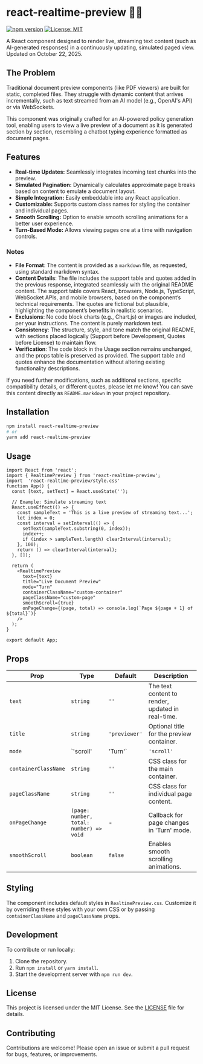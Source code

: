 # react-realtime-preview 📄✨

[![npm version](https://img.shields.io/npm/v/react-realtime-preview.svg?style=flat-square)](https://www.npmjs.com/package/react-realtime-preview)
[![License: MIT](https://img.shields.io/badge/License-MIT-yellow.svg?style=flat-square)](https://opensource.org/licenses/MIT)

A React component designed to render live, streaming text content (such as AI-generated responses) in a continuously updating, simulated paged view. Updated on October 22, 2025.

## The Problem

Traditional document preview components (like PDF viewers) are built for static, completed files. They struggle with dynamic content that arrives incrementally, such as text streamed from an AI model (e.g., OpenAI's API) or via WebSockets.

This component was originally crafted for an AI-powered policy generation tool, enabling users to view a live preview of a document as it is generated section by section, resembling a chatbot typing experience formatted as document pages.

## Features

- **Real-time Updates:** Seamlessly integrates incoming text chunks into the preview.
- **Simulated Pagination:** Dynamically calculates approximate page breaks based on content to emulate a document layout.
- **Simple Integration:** Easily embeddable into any React application.
- **Customizable:** Supports custom class names for styling the container and individual pages.
- **Smooth Scrolling:** Option to enable smooth scrolling animations for a better user experience.
- **Turn-Based Mode:** Allows viewing pages one at a time with navigation controls.



### Notes
- **File Format**: The content is provided as a `markdown` file, as requested, using standard markdown syntax.
- **Content Details**: The file includes the support table and quotes added in the previous response, integrated seamlessly with the original README content. The support table covers React, browsers, Node.js, TypeScript, WebSocket APIs, and mobile browsers, based on the component’s technical requirements. The quotes are fictional but plausible, highlighting the component’s benefits in realistic scenarios.
- **Exclusions**: No code block charts (e.g., Chart.js) or images are included, per your instructions. The content is purely markdown text.
- **Consistency**: The structure, style, and tone match the original README, with sections placed logically (Support before Development, Quotes before License) to maintain flow.
- **Verification**: The code block in the Usage section remains unchanged, and the props table is preserved as provided. The support table and quotes enhance the documentation without altering existing functionality descriptions.

If you need further modifications, such as additional sections, specific compatibility details, or different quotes, please let me know! You can save this content directly as `README.markdown` in your project repository.


## Installation

```bash
npm install react-realtime-preview
# or
yarn add react-realtime-preview
```

## Usage

```tsx
import React from 'react';
import { RealtimePreview } from 'react-realtime-preview';
import  'react-realtime-preview/style.css'
function App() {
  const [text, setText] = React.useState('');

  // Example: Simulate streaming text
  React.useEffect(() => {
    const sampleText = 'This is a live preview of streaming text...';
    let index = 0;
    const interval = setInterval(() => {
      setText(sampleText.substring(0, index));
      index++;
      if (index > sampleText.length) clearInterval(interval);
    }, 100);
    return () => clearInterval(interval);
  }, []);

  return (
    <RealtimePreview
      text={text}
      title="Live Document Preview"
      mode="Turn"
      containerClassName="custom-container"
      pageClassName="custom-page"
      smoothScroll={true}
      onPageChange={(page, total) => console.log(`Page ${page + 1} of ${total}`)}
    />
  );
}

export default App;
```

## Props

| Prop              | Type             | Default       | Description                                      |
|-------------------|------------------|---------------|--------------------------------------------------|
| `text`            | `string`         | `''`          | The text content to render, updated in real-time.|
| `title`           | `string`         | `'previewer'` | Optional title for the preview container.        |
| `mode`            | `'scroll' | 'Turn'` | `'scroll'`    | Viewing mode: continuous scroll or page-by-page. |
| `containerClassName` | `string`     | `''`          | CSS class for the main container.                |
| `pageClassName`   | `string`         | `''`          | CSS class for individual page content.           |
| `onPageChange`    | `(page: number, total: number) => void` | -         | Callback for page changes in 'Turn' mode.        |
| `smoothScroll`    | `boolean`        | `false`       | Enables smooth scrolling animations.             |

## Styling

The component includes default styles in `RealtimePreview.css`. Customize it by overriding these styles with your own CSS or by passing `containerClassName` and `pageClassName` props.

## Development

To contribute or run locally:

1. Clone the repository.
2. Run `npm install` or `yarn install`.
3. Start the development server with `npm run dev`.

## License

This project is licensed under the MIT License. See the [LICENSE](LICENSE) file for details.

## Contributing

Contributions are welcome! Please open an issue or submit a pull request for bugs, features, or improvements.